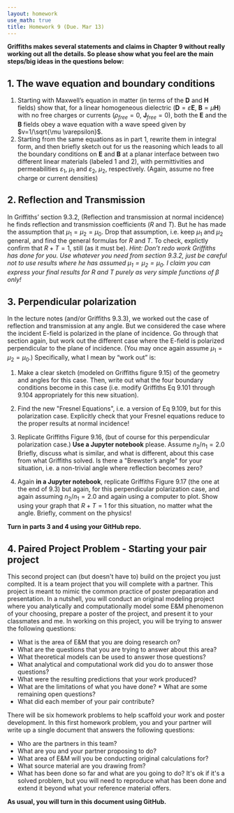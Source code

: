 ```yaml
---
layout: homework
use_math: true
title: Homework 9 (Due. Mar 13)
---
```


**Griffiths makes several statements and claims in Chapter 9 without really working out all the details. So please show what you feel are the main steps/big ideas in the questions below:**

## 1. The wave equation and boundary conditions

1. Starting with Maxwell’s equation in matter (in terms of the $\mathbf{D}$ and $\mathbf{H}$ fields) show that, for a linear homogeneous dielectric ($\mathbf{D} =  \varepsilon \mathbf{E}$, $\mathbf{B} = \mu \mathbf{H}$) with no free charges or currents ($\rho_{free} = 0$,  $\mathbf{J}_{free} = 0$), both the $\mathbf{E}$ and the $\mathbf{B}$ fields obey a wave equation with a wave speed given by $v=1/\sqrt{\mu \varepsilon}$.
2. Starting from the same equations as in part 1, rewrite them in integral form, and then briefly sketch out for us the reasoning which leads to all the boundary conditions on $\mathbf{E}$ and $\mathbf{B}$ at a planar interface between two different linear materials (labeled 1 and 2), with permittivities and permeabilities $\varepsilon_1$, $\mu_1$ and $\varepsilon_2$, $\mu_2$, respectively.  (Again, assume no free charge or current densities)

## 2. Reflection and Transmission

In Griffiths’ section 9.3.2, (Reflection and transmission at normal incidence) he finds reflection and transmission coefficients ($R$ and $T$). But he has made the assumption that $\mu_1 = \mu_2 = \mu_0$.
Drop that assumption, i.e. keep $\mu_1$ and $\mu_2$ general, and find the general formulas for $R$ and $T$.
To check, explictly confirm that $R+T=1$, still (as it must be).
*Hint: Don’t redo work Griffiths has done for you. Use whatever you need from section 9.3.2, just be careful not to use results where he has assumed $\mu_1 = \mu_2 = \mu_0$.   I claim you can express your final results for R and T purely as very simple functions of $\beta$ only!*

## 3. Perpendicular polarization

In the lecture notes (and/or Griffiths 9.3.3), we worked out the case of reflection and transmission at any angle. But we considered the case where the incident E-field is polarized in the plane of incidence.  Go through that section again, but work out the different case where the E-field is polarized perpendicular to the plane of incidence. (You may once again assume $\mu_1=\mu_2=\mu_0$.)
Specifically, what I mean by “work out” is:

1. Make a clear sketch (modeled on Griffiths figure 9.15) of the geometry and angles for this case. Then, write out what the four boundary conditions become in this case (i.e. modify Griffiths Eq 9.101 through 9.104 appropriately for this new situation).

2. Find the new "Fresnel Equations", i.e. a version of Eq 9.109, but for this polarization case. Explicitly check that your Fresnel equations reduce to the proper results at normal incidence!

3. Replicate Griffiths Figure 9.16, (but of course for this perpendicular polarization case.) **Use a Jupyter notebook** please. Assume $n_2/n_1=2.0$ Briefly, discuss what is similar, and what is different, about this case from what Griffiths solved. Is there a "Brewster’s angle" for your situation, i.e. a non-trivial angle where reflection becomes zero?

4. Again **in a Jupyter notebook**, replicate Griffiths Figure 9.17  (the one at the end of 9.3) but again, for this perpendicular polarization case, and again assuming $n_2/n_1=2.0$ and again using a computer to plot.  Show using your graph that $R+T=1$ for this situation, no matter what the angle. Briefly, comment on the physics!

**Turn in parts 3 and 4 using your GitHub repo.**



## 4. Paired Project Problem - Starting your pair project

This second project can (but doesn't have to) build on the project you just complted. It is a team project that you will complete with a partner. This project is meant to mimic the common practice of poster preparation and presentation. In a nutshell, you will conduct an original modeling project where you analytically and computationally model some E&M phenomenon of your choosing, prepare a poster of the project, and present it to your classmates and me. In working on this project, you will be trying to answer the following questions:

* What is the area of E&M that you are doing research on?
* What are the questions that you are trying to answer about this area?
* What theoretical models can be used to answer those questions?
* What analytical and computational work did you do to answer those questions?
* What were the resulting predictions that your work produced?
* What are the limitations of what you have done? * What are some remaining open questions?
* What did each member of your pair contribute?

There will be six homework problems to help scaffold your work and poster development. In this first homework problem, you and your partner will write up a single document that answers the following questions:

* Who are the partners in this team?
* What are you and your partner proposing to do?
* What area of E&M will you be conducting original calculations for?
* What source material are you drawing from?
* What has been done so far and what are you going to do? It's ok if it's a solved problem, but you will need to reproduce what has been done and extend it beyond what your reference material offers.

**As usual, you will turn in this document using GitHub.**
